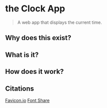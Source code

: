 # the Clock App

> A web app that displays the current time.

## Why does this exist?

## What is it?

## How does it work?

## Citations
[Favicon.io](https://www.favicon.io)
[Font Share](https://www.fontshare.com)